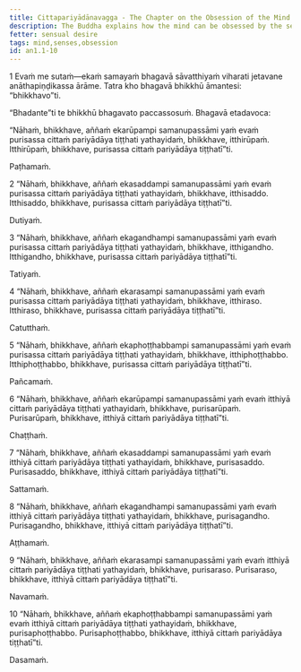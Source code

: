 ```yaml
---
title: Cittapariyādānavagga - The Chapter on the Obsession of the Mind
description: The Buddha explains how the mind can be obsessed by the senses.
fetter: sensual desire
tags: mind,senses,obsession
id: an1.1-10
---
```


1
Evaṁ me sutaṁ—ekaṁ samayaṁ bhagavā sāvatthiyaṁ viharati jetavane anāthapiṇḍikassa ārāme. Tatra kho bhagavā bhikkhū āmantesi: “bhikkhavo”ti.

“Bhadante”ti te bhikkhū bhagavato paccassosuṁ. Bhagavā etadavoca:

“Nāhaṁ, bhikkhave, aññaṁ ekarūpampi samanupassāmi yaṁ evaṁ purisassa cittaṁ pariyādāya tiṭṭhati yathayidaṁ, bhikkhave, itthirūpaṁ. Itthirūpaṁ, bhikkhave, purisassa cittaṁ pariyādāya tiṭṭhatī”ti.

Paṭhamaṁ.

2
“Nāhaṁ, bhikkhave, aññaṁ ekasaddampi samanupassāmi yaṁ evaṁ purisassa cittaṁ pariyādāya tiṭṭhati yathayidaṁ, bhikkhave, itthisaddo. Itthisaddo, bhikkhave, purisassa cittaṁ pariyādāya tiṭṭhatī”ti.

Dutiyaṁ.

3
“Nāhaṁ, bhikkhave, aññaṁ ekagandhampi samanupassāmi yaṁ evaṁ purisassa cittaṁ pariyādāya tiṭṭhati yathayidaṁ, bhikkhave, itthigandho. Itthigandho, bhikkhave, purisassa cittaṁ pariyādāya tiṭṭhatī”ti.

Tatiyaṁ.

4
“Nāhaṁ, bhikkhave, aññaṁ ekarasampi samanupassāmi yaṁ evaṁ purisassa cittaṁ pariyādāya tiṭṭhati yathayidaṁ, bhikkhave, itthiraso. Itthiraso, bhikkhave, purisassa cittaṁ pariyādāya tiṭṭhatī”ti.

Catutthaṁ.

5
“Nāhaṁ, bhikkhave, aññaṁ ekaphoṭṭhabbampi samanupassāmi yaṁ evaṁ purisassa cittaṁ pariyādāya tiṭṭhati yathayidaṁ, bhikkhave, itthiphoṭṭhabbo. Itthiphoṭṭhabbo, bhikkhave, purisassa cittaṁ pariyādāya tiṭṭhatī”ti.

Pañcamaṁ.

6
“Nāhaṁ, bhikkhave, aññaṁ ekarūpampi samanupassāmi yaṁ evaṁ itthiyā cittaṁ pariyādāya tiṭṭhati yathayidaṁ, bhikkhave, purisarūpaṁ. Purisarūpaṁ, bhikkhave, itthiyā cittaṁ pariyādāya tiṭṭhatī”ti.

Chaṭṭhaṁ.

7
“Nāhaṁ, bhikkhave, aññaṁ ekasaddampi samanupassāmi yaṁ evaṁ itthiyā cittaṁ pariyādāya tiṭṭhati yathayidaṁ, bhikkhave, purisasaddo. Purisasaddo, bhikkhave, itthiyā cittaṁ pariyādāya tiṭṭhatī”ti.

Sattamaṁ.

8
“Nāhaṁ, bhikkhave, aññaṁ ekagandhampi samanupassāmi yaṁ evaṁ itthiyā cittaṁ pariyādāya tiṭṭhati yathayidaṁ, bhikkhave, purisagandho. Purisagandho, bhikkhave, itthiyā cittaṁ pariyādāya tiṭṭhatī”ti.

Aṭṭhamaṁ.

9
“Nāhaṁ, bhikkhave, aññaṁ ekarasampi samanupassāmi yaṁ evaṁ itthiyā cittaṁ pariyādāya tiṭṭhati yathayidaṁ, bhikkhave, purisaraso. Purisaraso, bhikkhave, itthiyā cittaṁ pariyādāya tiṭṭhatī”ti.

Navamaṁ.

10
“Nāhaṁ, bhikkhave, aññaṁ ekaphoṭṭhabbampi samanupassāmi yaṁ evaṁ itthiyā cittaṁ pariyādāya tiṭṭhati yathayidaṁ, bhikkhave, purisaphoṭṭhabbo. Purisaphoṭṭhabbo, bhikkhave, itthiyā cittaṁ pariyādāya tiṭṭhatī”ti.

Dasamaṁ.
